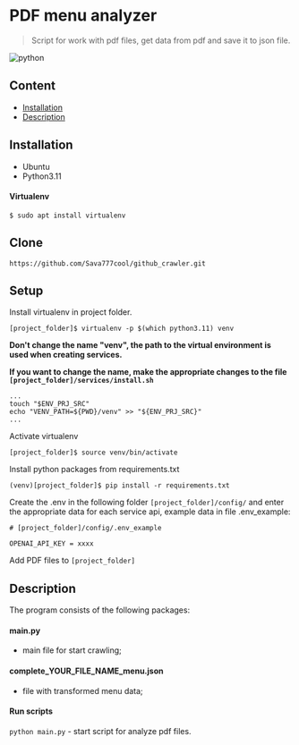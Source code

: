 # PDF menu analyzer

> Script for work with pdf files, get data from pdf and save it to json file.

![python](https://img.shields.io/badge/python-3.11-BLUE)

## Content
- [Installation](#installation)
- [Description](#description)

## Installation
- Ubuntu
- Python3.11

#### Virtualenv
```shell script
$ sudo apt install virtualenv
```
## Clone
`https://github.com/Sava777cool/github_crawler.git`

## Setup
Install virtualenv in project folder.
```shell script
[project_folder]$ virtualenv -p $(which python3.11) venv
```
**Don't change the name "venv", the path to the virtual environment is used when creating services.** 

**If you want to change the name, make the appropriate changes to the file `[project_folder]/services/install.sh`**
```shell script
...
touch "$ENV_PRJ_SRC"
echo "VENV_PATH=${PWD}/venv" >> "${ENV_PRJ_SRC}"
...
```
Activate virtualenv
```shell script
[project_folder]$ source venv/bin/activate
```
Install python packages from requirements.txt
```shell script
(venv)[project_folder]$ pip install -r requirements.txt
```
Create the .env in the following folder `[project_folder]/config/`
and enter the appropriate data for each service api, example data in file .env_example:
```.env_example
# [project_folder]/config/.env_example

OPENAI_API_KEY = xxxx

```
Add PDF files to `[project_folder]`

## Description
The program consists of the following packages:
#### main.py
- main file for start crawling;

#### complete_YOUR_FILE_NAME_menu.json
- file with transformed menu data;

#### Run scripts

`python main.py` - start script for analyze pdf files.
